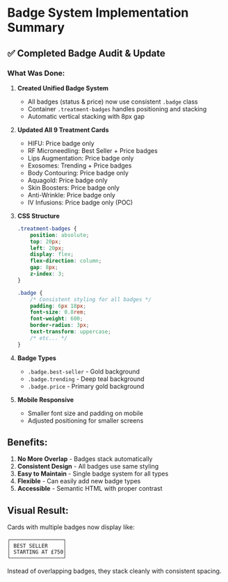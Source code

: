 # Badge System Implementation Summary

## ✅ Completed Badge Audit & Update

### What Was Done:

1. **Created Unified Badge System**
   - All badges (status & price) now use consistent `.badge` class
   - Container `.treatment-badges` handles positioning and stacking
   - Automatic vertical stacking with 8px gap

2. **Updated All 9 Treatment Cards**
   - HIFU: Price badge only
   - RF Microneedling: Best Seller + Price badges
   - Lips Augmentation: Price badge only
   - Exosomes: Trending + Price badges
   - Body Contouring: Price badge only
   - Aquagold: Price badge only
   - Skin Boosters: Price badge only
   - Anti-Wrinkle: Price badge only
   - IV Infusions: Price badge only (POC)

3. **CSS Structure**
   ```css
   .treatment-badges {
       position: absolute;
       top: 20px;
       left: 20px;
       display: flex;
       flex-direction: column;
       gap: 8px;
       z-index: 3;
   }
   
   .badge {
       /* Consistent styling for all badges */
       padding: 6px 18px;
       font-size: 0.8rem;
       font-weight: 600;
       border-radius: 3px;
       text-transform: uppercase;
       /* etc... */
   }
   ```

4. **Badge Types**
   - `.badge.best-seller` - Gold background
   - `.badge.trending` - Deep teal background
   - `.badge.price` - Primary gold background

5. **Mobile Responsive**
   - Smaller font size and padding on mobile
   - Adjusted positioning for smaller screens

## Benefits:

1. **No More Overlap** - Badges stack automatically
2. **Consistent Design** - All badges use same styling
3. **Easy to Maintain** - Single badge system for all types
4. **Flexible** - Can easily add new badge types
5. **Accessible** - Semantic HTML with proper contrast

## Visual Result:

Cards with multiple badges now display like:
```
┌─────────────────┐
│ BEST SELLER     │
│ STARTING AT £750│
└─────────────────┘
```

Instead of overlapping badges, they stack cleanly with consistent spacing.